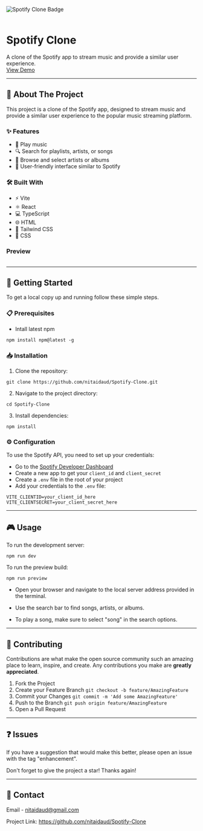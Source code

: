 <a name="readme-top"></a>

<div align="left">
  <img src="https://img.shields.io/badge/Spotify-Clone-green.svg" alt="Spotify Clone Badge">
</div>

<br />

<h1 align="left">Spotify Clone</h1>

<p align="left">
  A clone of the Spotify app to stream music and provide a similar user experience.
  <br />
  <a href="https://spotify-clone-ten-gules.vercel.app/">View Demo</a>
</p>

---

## 📖 About The Project

This project is a clone of the Spotify app, designed to stream music and provide a similar user experience to the popular music streaming platform.

### ✨ Features

- 🎵 Play music
- 🔍 Search for playlists, artists, or songs
- 📑 Browse and select artists or albums
- 🎨 User-friendly interface similar to Spotify

### 🛠️ Built With

- ⚡ Vite
- ⚛️ React
- 💻 TypeScript
- 🌐 HTML
- 🎨 Tailwind CSS
- 💅 CSS

### Preview

<img src="https://i.ibb.co/NYbXWd7/Spotify-Preview.gif" alt="">

---

## 🚀 Getting Started

To get a local copy up and running follow these simple steps.

### 📋 Prerequisites

- Intall latest npm
```
npm install npm@latest -g
```

### 📥 Installation
1. Clone the repository:

```
git clone https://github.com/nitaidaud/Spotify-Clone.git
```

2. Navigate to the project directory:
```
cd Spotify-Clone
```

3. Install dependencies:
```
npm install
```

### ⚙️ Configuration
To use the Spotify API, you need to set up your credentials:

- Go to the [Spotify Developer Dashboard](https://developer.spotify.com/dashboard)
- Create a new app to get your ```client_id``` and ```client_secret```
- Create a ```.env``` file in the root of your project
- Add your credentials to the ```.env``` file:
```
VITE_CLIENTID=your_client_id_here
VITE_CLIENTSECRET=your_client_secret_here
```

<hr>

## 🎮 Usage
To run the development server:

```
npm run dev
```

To run the preview build:

```
npm run preview
```

- Open your browser and navigate to the local server address provided in the terminal.

- Use the search bar to find songs, artists, or albums. 

- To play a song, make sure to select "song" in the search options.

<hr>

## 🤝 Contributing
Contributions are what make the open source community such an amazing place to learn, inspire, and create.
    Any contributions you make are <strong>greatly appreciated</strong>.

  1. Fork the Project
  2. Create your Feature Branch ```git checkout -b feature/AmazingFeature```
  3. Commit your Changes ```git commit -m 'Add some AmazingFeature'```
  4. Push to the Branch ```git push origin feature/AmazingFeature```
  5. Open a Pull Request

<hr>

## ❓ Issues
If you have a suggestion that would make this better, please open an issue with the tag "enhancement".

Don't forget to give the project a star! Thanks again!

<hr>

## 📧 Contact
Email - nitaidaud@gmail.com

Project Link: https://github.com/nitaidaud/Spotify-Clone
